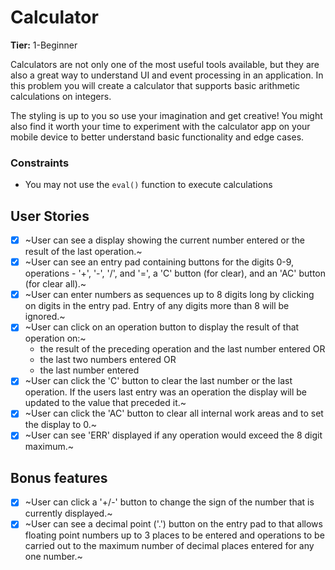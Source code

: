 # Calculator

**Tier:** 1-Beginner

Calculators are not only one of the most useful tools available, but they are
also a great way to understand UI and event processing in an application. In
this problem you will create a calculator that supports basic arithmetic
calculations on integers. 

The styling is up to you so use your imagination and get creative! You might
also find it worth your time to experiment with the calculator app on your
mobile device to better understand basic functionality and edge cases.

### Constraints

- You may not use the `eval()` function to execute calculations

## User Stories

-   [x] ~User can see a display showing the current number entered or the
result of the last operation.~
-   [x] ~User can see an entry pad containing buttons for the digits 0-9, 
operations - '+', '-', '/', and '=', a 'C' button (for clear), and an 'AC'
button (for clear all).~
-   [x] ~User can enter numbers as sequences up to 8 digits long by clicking on
digits in the entry pad. Entry of any digits more than 8 will be ignored.~
-   [x] ~User can click on an operation button to display the result of that
operation on:~
    * the result of the preceding operation and the last number entered OR
    * the last two numbers entered OR
    * the last number entered
-   [x] ~User can click the 'C' button to clear the last number or the last
operation. If the users last entry was an operation the display will be
updated to the value that preceded it.~
-   [x] ~User can click the 'AC' button to clear all internal work areas and
to set the display to 0.~
-   [x] ~User can see 'ERR' displayed if any operation would exceed the 
8 digit maximum.~

## Bonus features

-   [x] ~User can click a '+/-' button to change the sign of the number that is
currently displayed.~
-   [x] ~User can see a decimal point ('.') button on the entry pad to that 
allows floating point numbers up to 3 places to be entered and operations to
be carried out to the maximum number of decimal places entered for any one
number.~
